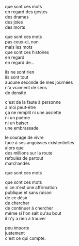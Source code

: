 que sont ces mots   
en regard des gestes   
des drames   
des joies   
des morts

que sont ces mots   
pas ceux-ci, non   
mais les mots   
que sont ces histoires   
en regard   
en regard de...

ils ne sont rien   
ils sont tout   
aucune seconde de mes journées   
n'a vraiment de sens   
de densité

c'est de la faute à personne   
à moi peut-être   
ça ne remplit ni une assiette   
ni un poème   
ni un baiser   
une embrassade

le courage de vivre   
face à ses angoisses existentielles   
alors que   
des millions sur la route   
refoulés de partout   
marchandés

que sont ces mots

que sont ces mots   
si ce n'est une affirmation   
publique et sans raison   
de ce désir   
de chercher   
de continuer à chercher  
même si l'on sait qu'au bout   
il n'y a rien à trouver

peu importe   
justement   
c'est ce qui compte.
